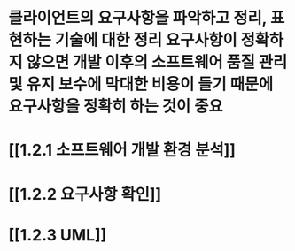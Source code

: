 # 클라이언트의 요구사항을 파악하고 정리, 표현하는 기술에 대한 정리 요구사항이 정확하지 않으면 개발 이후의 소프트웨어 품질 관리 및 유지 보수에 막대한 비용이 들기 때문에 요구사항을 정확히 하는 것이 중요
# [[1.2.1 소프트웨어 개발 환경 분석]]
# [[1.2.2 요구사항 확인]]
# [[1.2.3 UML]]
